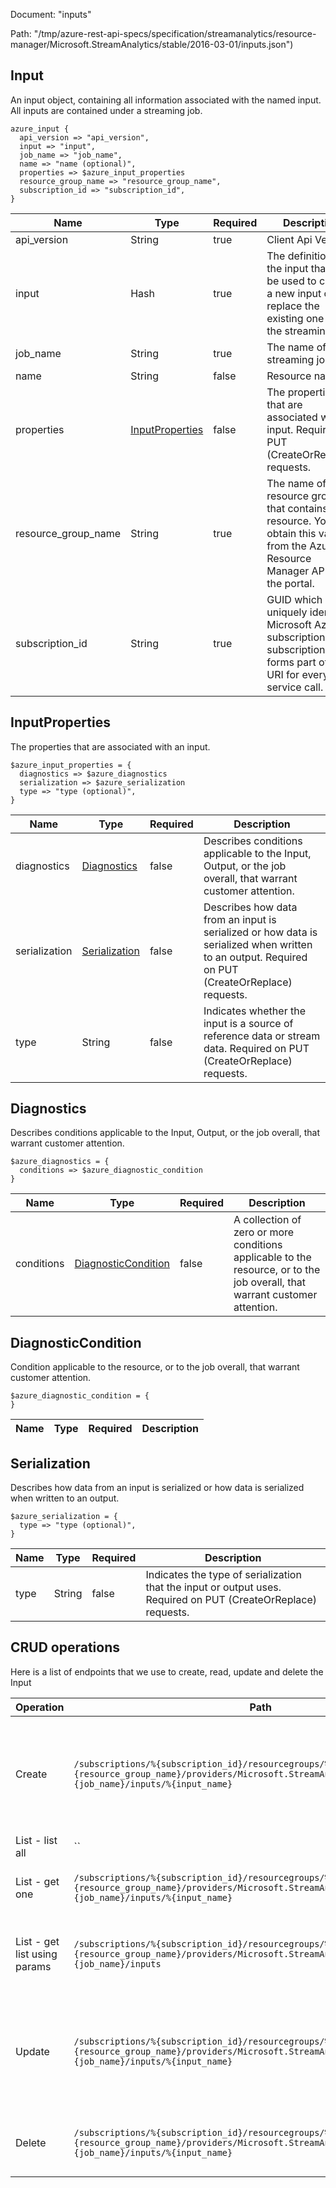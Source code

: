 Document: "inputs"


Path: "/tmp/azure-rest-api-specs/specification/streamanalytics/resource-manager/Microsoft.StreamAnalytics/stable/2016-03-01/inputs.json")

## Input

An input object, containing all information associated with the named input. All inputs are contained under a streaming job.

```puppet
azure_input {
  api_version => "api_version",
  input => "input",
  job_name => "job_name",
  name => "name (optional)",
  properties => $azure_input_properties
  resource_group_name => "resource_group_name",
  subscription_id => "subscription_id",
}
```

| Name        | Type           | Required       | Description       |
| ------------- | ------------- | ------------- | ------------- |
|api_version | String | true | Client Api Version. |
|input | Hash | true | The definition of the input that will be used to create a new input or replace the existing one under the streaming job. |
|job_name | String | true | The name of the streaming job. |
|name | String | false | Resource name |
|properties | [InputProperties](#inputproperties) | false | The properties that are associated with an input. Required on PUT (CreateOrReplace) requests. |
|resource_group_name | String | true | The name of the resource group that contains the resource. You can obtain this value from the Azure Resource Manager API or the portal. |
|subscription_id | String | true | GUID which uniquely identify Microsoft Azure subscription. The subscription ID forms part of the URI for every service call. |
        
## InputProperties

The properties that are associated with an input.

```puppet
$azure_input_properties = {
  diagnostics => $azure_diagnostics
  serialization => $azure_serialization
  type => "type (optional)",
}
```

| Name        | Type           | Required       | Description       |
| ------------- | ------------- | ------------- | ------------- |
|diagnostics | [Diagnostics](#diagnostics) | false | Describes conditions applicable to the Input, Output, or the job overall, that warrant customer attention. |
|serialization | [Serialization](#serialization) | false | Describes how data from an input is serialized or how data is serialized when written to an output. Required on PUT (CreateOrReplace) requests. |
|type | String | false | Indicates whether the input is a source of reference data or stream data. Required on PUT (CreateOrReplace) requests. |
        
## Diagnostics

Describes conditions applicable to the Input, Output, or the job overall, that warrant customer attention.

```puppet
$azure_diagnostics = {
  conditions => $azure_diagnostic_condition
}
```

| Name        | Type           | Required       | Description       |
| ------------- | ------------- | ------------- | ------------- |
|conditions | [DiagnosticCondition](#diagnosticcondition) | false | A collection of zero or more conditions applicable to the resource, or to the job overall, that warrant customer attention. |
        
## DiagnosticCondition

Condition applicable to the resource, or to the job overall, that warrant customer attention.

```puppet
$azure_diagnostic_condition = {
}
```

| Name        | Type           | Required       | Description       |
| ------------- | ------------- | ------------- | ------------- |
        
## Serialization

Describes how data from an input is serialized or how data is serialized when written to an output.

```puppet
$azure_serialization = {
  type => "type (optional)",
}
```

| Name        | Type           | Required       | Description       |
| ------------- | ------------- | ------------- | ------------- |
|type | String | false | Indicates the type of serialization that the input or output uses. Required on PUT (CreateOrReplace) requests. |



## CRUD operations

Here is a list of endpoints that we use to create, read, update and delete the Input

| Operation | Path | Verb | Description | OperationID |
| ------------- | ------------- | ------------- | ------------- | ------------- |
|Create|`/subscriptions/%{subscription_id}/resourcegroups/%{resource_group_name}/providers/Microsoft.StreamAnalytics/streamingjobs/%{job_name}/inputs/%{input_name}`|Put|Creates an input or replaces an already existing input under an existing streaming job.|Inputs_CreateOrReplace|
|List - list all|``||||
|List - get one|`/subscriptions/%{subscription_id}/resourcegroups/%{resource_group_name}/providers/Microsoft.StreamAnalytics/streamingjobs/%{job_name}/inputs/%{input_name}`|Get|Gets details about the specified input.|Inputs_Get|
|List - get list using params|`/subscriptions/%{subscription_id}/resourcegroups/%{resource_group_name}/providers/Microsoft.StreamAnalytics/streamingjobs/%{job_name}/inputs`|Get|Lists all of the inputs under the specified streaming job.|Inputs_ListByStreamingJob|
|Update|`/subscriptions/%{subscription_id}/resourcegroups/%{resource_group_name}/providers/Microsoft.StreamAnalytics/streamingjobs/%{job_name}/inputs/%{input_name}`|Put|Creates an input or replaces an already existing input under an existing streaming job.|Inputs_CreateOrReplace|
|Delete|`/subscriptions/%{subscription_id}/resourcegroups/%{resource_group_name}/providers/Microsoft.StreamAnalytics/streamingjobs/%{job_name}/inputs/%{input_name}`|Delete|Deletes an input from the streaming job.|Inputs_Delete|
